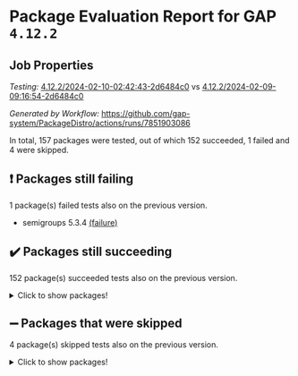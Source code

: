 # Package Evaluation Report for GAP `4.12.2`

## Job Properties

*Testing:* [4.12.2/2024-02-10-02:42:43-2d6484c0](https://github.com/gap-system/PackageDistro/blob/data/reports/4.12.2/2024-02-10-02:42:43-2d6484c0) vs [4.12.2/2024-02-09-09:16:54-2d6484c0](https://github.com/gap-system/PackageDistro/blob/data/reports/4.12.2/2024-02-09-09:16:54-2d6484c0)

*Generated by Workflow:* https://github.com/gap-system/PackageDistro/actions/runs/7851903086

In total, 157 packages were tested, out of which 152 succeeded, 1 failed and 4 were skipped.

## :exclamation: Packages still failing

1 package(s) failed tests also on the previous version.
- semigroups 5.3.4 [(failure)](https://github.com/gap-system/PackageDistro/actions/runs/7851903086/job/21429920531)

## :heavy_check_mark: Packages still succeeding

152 package(s) succeeded tests also on the previous version.
<details><summary>Click to show packages!</summary>

- 4ti2interface 2023.02-04 [(success)](https://github.com/gap-system/PackageDistro/actions/runs/7851903086/job/21429906951)
- ace 5.6.2 [(success)](https://github.com/gap-system/PackageDistro/actions/runs/7851903086/job/21429907040)
- aclib 1.3.2 [(success)](https://github.com/gap-system/PackageDistro/actions/runs/7851903086/job/21429907121)
- agt 0.3.1 [(success)](https://github.com/gap-system/PackageDistro/actions/runs/7851903086/job/21429907204)
- alnuth 3.2.1 [(success)](https://github.com/gap-system/PackageDistro/actions/runs/7851903086/job/21429907280)
- anupq 3.3.0 [(success)](https://github.com/gap-system/PackageDistro/actions/runs/7851903086/job/21429907359)
- atlasrep 2.1.8 [(success)](https://github.com/gap-system/PackageDistro/actions/runs/7851903086/job/21429907431)
- autodoc 2023.06.19 [(success)](https://github.com/gap-system/PackageDistro/actions/runs/7851903086/job/21429907515)
- automata 1.15 [(success)](https://github.com/gap-system/PackageDistro/actions/runs/7851903086/job/21429908847)
- automgrp 1.3.2 [(success)](https://github.com/gap-system/PackageDistro/actions/runs/7851903086/job/21429909111)
- autpgrp 1.11 [(success)](https://github.com/gap-system/PackageDistro/actions/runs/7851903086/job/21429909265)
- cap 2024.01-06 [(success)](https://github.com/gap-system/PackageDistro/actions/runs/7851903086/job/21429910292)
- caratinterface 2.3.6 [(success)](https://github.com/gap-system/PackageDistro/actions/runs/7851903086/job/21429910664)
- cddinterface 2022.11.01 [(success)](https://github.com/gap-system/PackageDistro/actions/runs/7851903086/job/21429910782)
- circle 1.6.6 [(success)](https://github.com/gap-system/PackageDistro/actions/runs/7851903086/job/21429910918)
- classicpres 1.22 [(success)](https://github.com/gap-system/PackageDistro/actions/runs/7851903086/job/21429911054)
- cohomolo 1.6.11 [(success)](https://github.com/gap-system/PackageDistro/actions/runs/7851903086/job/21429911159)
- congruence 1.2.5 [(success)](https://github.com/gap-system/PackageDistro/actions/runs/7851903086/job/21429911257)
- corelg 1.56 [(success)](https://github.com/gap-system/PackageDistro/actions/runs/7851903086/job/21429911327)
- crime 1.6 [(success)](https://github.com/gap-system/PackageDistro/actions/runs/7851903086/job/21429911427)
- crisp 1.4.6 [(success)](https://github.com/gap-system/PackageDistro/actions/runs/7851903086/job/21429911519)
- crypting 0.10.4 [(success)](https://github.com/gap-system/PackageDistro/actions/runs/7851903086/job/21429911632)
- cryst 4.1.27 [(success)](https://github.com/gap-system/PackageDistro/actions/runs/7851903086/job/21429911722)
- crystcat 1.1.10 [(success)](https://github.com/gap-system/PackageDistro/actions/runs/7851903086/job/21429911815)
- ctbllib 1.3.7 [(success)](https://github.com/gap-system/PackageDistro/actions/runs/7851903086/job/21429911908)
- cubefree 1.19 [(success)](https://github.com/gap-system/PackageDistro/actions/runs/7851903086/job/21429912015)
- curlinterface 2.3.2 [(success)](https://github.com/gap-system/PackageDistro/actions/runs/7851903086/job/21429912093)
- cvec 2.8.1 [(success)](https://github.com/gap-system/PackageDistro/actions/runs/7851903086/job/21429912170)
- datastructures 0.3.0 [(success)](https://github.com/gap-system/PackageDistro/actions/runs/7851903086/job/21429912243)
- deepthought 1.0.6 [(success)](https://github.com/gap-system/PackageDistro/actions/runs/7851903086/job/21429912337)
- design 1.8 [(success)](https://github.com/gap-system/PackageDistro/actions/runs/7851903086/job/21429912428)
- difsets 2.3.1 [(success)](https://github.com/gap-system/PackageDistro/actions/runs/7851903086/job/21429912510)
- digraphs 1.6.3 [(success)](https://github.com/gap-system/PackageDistro/actions/runs/7851903086/job/21429912588)
- edim 1.3.7 [(success)](https://github.com/gap-system/PackageDistro/actions/runs/7851903086/job/21429912664)
- example 4.3.4 [(success)](https://github.com/gap-system/PackageDistro/actions/runs/7851903086/job/21429912744)
- examplesforhomalg 2023.10-01 [(success)](https://github.com/gap-system/PackageDistro/actions/runs/7851903086/job/21429912844)
- factint 1.6.3 [(success)](https://github.com/gap-system/PackageDistro/actions/runs/7851903086/job/21429912951)
- ferret 1.0.10 [(success)](https://github.com/gap-system/PackageDistro/actions/runs/7851903086/job/21429913041)
- fga 1.5.0 [(success)](https://github.com/gap-system/PackageDistro/actions/runs/7851903086/job/21429913123)
- fining 1.5.6 [(success)](https://github.com/gap-system/PackageDistro/actions/runs/7851903086/job/21429913215)
- float 1.0.4 [(success)](https://github.com/gap-system/PackageDistro/actions/runs/7851903086/job/21429913288)
- format 1.4.3 [(success)](https://github.com/gap-system/PackageDistro/actions/runs/7851903086/job/21429913386)
- forms 1.2.9 [(success)](https://github.com/gap-system/PackageDistro/actions/runs/7851903086/job/21429913468)
- fplsa 1.2.6 [(success)](https://github.com/gap-system/PackageDistro/actions/runs/7851903086/job/21429913541)
- fr 2.4.13 [(success)](https://github.com/gap-system/PackageDistro/actions/runs/7851903086/job/21429913614)
- francy 2.0.3 [(success)](https://github.com/gap-system/PackageDistro/actions/runs/7851903086/job/21429913686)
- fwtree 1.3 [(success)](https://github.com/gap-system/PackageDistro/actions/runs/7851903086/job/21429913763)
- gapdoc 1.6.6 [(success)](https://github.com/gap-system/PackageDistro/actions/runs/7851903086/job/21429913822)
- gauss 2023.02-04 [(success)](https://github.com/gap-system/PackageDistro/actions/runs/7851903086/job/21429913895)
- gaussforhomalg 2023.11-01 [(success)](https://github.com/gap-system/PackageDistro/actions/runs/7851903086/job/21429913955)
- gbnp 1.0.5 [(success)](https://github.com/gap-system/PackageDistro/actions/runs/7851903086/job/21429914031)
- generalizedmorphismsforcap 2024.01-01 [(success)](https://github.com/gap-system/PackageDistro/actions/runs/7851903086/job/21429914116)
- genss 1.6.8 [(success)](https://github.com/gap-system/PackageDistro/actions/runs/7851903086/job/21429914191)
- gradedmodules 2024.01-01 [(success)](https://github.com/gap-system/PackageDistro/actions/runs/7851903086/job/21429914296)
- gradedringforhomalg 2023.08-01 [(success)](https://github.com/gap-system/PackageDistro/actions/runs/7851903086/job/21429914389)
- grape 4.9.0 [(success)](https://github.com/gap-system/PackageDistro/actions/runs/7851903086/job/21429914469)
- groupoids 1.74 [(success)](https://github.com/gap-system/PackageDistro/actions/runs/7851903086/job/21429914573)
- grpconst 2.6.5 [(success)](https://github.com/gap-system/PackageDistro/actions/runs/7851903086/job/21429914668)
- guarana 0.96.3 [(success)](https://github.com/gap-system/PackageDistro/actions/runs/7851903086/job/21429914756)
- guava 3.18 [(success)](https://github.com/gap-system/PackageDistro/actions/runs/7851903086/job/21429914856)
- hap 1.62 [(success)](https://github.com/gap-system/PackageDistro/actions/runs/7851903086/job/21429914953)
- hapcryst 0.1.15 [(success)](https://github.com/gap-system/PackageDistro/actions/runs/7851903086/job/21429915048)
- hecke 1.5.3 [(success)](https://github.com/gap-system/PackageDistro/actions/runs/7851903086/job/21429915120)
- help 3.5 [(success)](https://github.com/gap-system/PackageDistro/actions/runs/7851903086/job/21429915200)
- homalg 2024.01-01 [(success)](https://github.com/gap-system/PackageDistro/actions/runs/7851903086/job/21429915278)
- homalgtocas 2023.11-01 [(success)](https://github.com/gap-system/PackageDistro/actions/runs/7851903086/job/21429915355)
- idrel 2.46 [(success)](https://github.com/gap-system/PackageDistro/actions/runs/7851903086/job/21429915423)
- images 1.3.2 [(success)](https://github.com/gap-system/PackageDistro/actions/runs/7851903086/job/21429915484)
- intpic 0.3.0 [(success)](https://github.com/gap-system/PackageDistro/actions/runs/7851903086/job/21429915539)
- io 4.8.2 [(success)](https://github.com/gap-system/PackageDistro/actions/runs/7851903086/job/21429915597)
- io_forhomalg 2023.02-04 [(success)](https://github.com/gap-system/PackageDistro/actions/runs/7851903086/job/21429915657)
- irredsol 1.4.4 [(success)](https://github.com/gap-system/PackageDistro/actions/runs/7851903086/job/21429915733)
- json 2.2.0 [(success)](https://github.com/gap-system/PackageDistro/actions/runs/7851903086/job/21429915820)
- jupyterkernel 1.5.0 [(success)](https://github.com/gap-system/PackageDistro/actions/runs/7851903086/job/21429915912)
- jupyterviz 1.5.6 [(success)](https://github.com/gap-system/PackageDistro/actions/runs/7851903086/job/21429916001)
- kan 1.37 [(success)](https://github.com/gap-system/PackageDistro/actions/runs/7851903086/job/21429916077)
- kbmag 1.5.11 [(success)](https://github.com/gap-system/PackageDistro/actions/runs/7851903086/job/21429916147)
- laguna 3.9.6 [(success)](https://github.com/gap-system/PackageDistro/actions/runs/7851903086/job/21429916227)
- liealgdb 2.2.1 [(success)](https://github.com/gap-system/PackageDistro/actions/runs/7851903086/job/21429916319)
- liepring 2.8 [(success)](https://github.com/gap-system/PackageDistro/actions/runs/7851903086/job/21429916405)
- liering 2.4.2 [(success)](https://github.com/gap-system/PackageDistro/actions/runs/7851903086/job/21429916509)
- linearalgebraforcap 2024.02-02 [(success)](https://github.com/gap-system/PackageDistro/actions/runs/7851903086/job/21429916611)
- localizeringforhomalg 2023.10-01 [(success)](https://github.com/gap-system/PackageDistro/actions/runs/7851903086/job/21429916711)
- loops 3.4.3 [(success)](https://github.com/gap-system/PackageDistro/actions/runs/7851903086/job/21429916810)
- lpres 1.0.3 [(success)](https://github.com/gap-system/PackageDistro/actions/runs/7851903086/job/21429916914)
- majoranaalgebras 1.5.1 [(success)](https://github.com/gap-system/PackageDistro/actions/runs/7851903086/job/21429917015)
- mapclass 1.4.6 [(success)](https://github.com/gap-system/PackageDistro/actions/runs/7851903086/job/21429917119)
- matgrp 0.70 [(success)](https://github.com/gap-system/PackageDistro/actions/runs/7851903086/job/21429917210)
- matricesforhomalg 2023.11-02 [(success)](https://github.com/gap-system/PackageDistro/actions/runs/7851903086/job/21429917320)
- modisom 2.5.4 [(success)](https://github.com/gap-system/PackageDistro/actions/runs/7851903086/job/21429917407)
- modulepresentationsforcap 2024.01-04 [(success)](https://github.com/gap-system/PackageDistro/actions/runs/7851903086/job/21429917494)
- modules 2024.01-01 [(success)](https://github.com/gap-system/PackageDistro/actions/runs/7851903086/job/21429917602)
- monoidalcategories 2024.02-02 [(success)](https://github.com/gap-system/PackageDistro/actions/runs/7851903086/job/21429917718)
- nconvex 2022.09-01 [(success)](https://github.com/gap-system/PackageDistro/actions/runs/7851903086/job/21429917821)
- nilmat 1.4.2 [(success)](https://github.com/gap-system/PackageDistro/actions/runs/7851903086/job/21429917922)
- nock 1.5 [(success)](https://github.com/gap-system/PackageDistro/actions/runs/7851903086/job/21429918030)
- normalizinterface 1.3.6 [(success)](https://github.com/gap-system/PackageDistro/actions/runs/7851903086/job/21429918145)
- nq 2.5.11 [(success)](https://github.com/gap-system/PackageDistro/actions/runs/7851903086/job/21429918261)
- numericalsgps 1.3.1 [(success)](https://github.com/gap-system/PackageDistro/actions/runs/7851903086/job/21429918345)
- openmath 11.5.3 [(success)](https://github.com/gap-system/PackageDistro/actions/runs/7851903086/job/21429918443)
- orb 4.9.0 [(success)](https://github.com/gap-system/PackageDistro/actions/runs/7851903086/job/21429918546)
- packagemanager 1.4.3 [(success)](https://github.com/gap-system/PackageDistro/actions/runs/7851903086/job/21429918622)
- patternclass 2.4.3 [(success)](https://github.com/gap-system/PackageDistro/actions/runs/7851903086/job/21429918728)
- permut 2.0.5 [(success)](https://github.com/gap-system/PackageDistro/actions/runs/7851903086/job/21429918800)
- polenta 1.3.10 [(success)](https://github.com/gap-system/PackageDistro/actions/runs/7851903086/job/21429918862)
- polymaking 0.8.7 [(success)](https://github.com/gap-system/PackageDistro/actions/runs/7851903086/job/21429918971)
- primgrp 3.4.4 [(success)](https://github.com/gap-system/PackageDistro/actions/runs/7851903086/job/21429919052)
- profiling 2.5.4 [(success)](https://github.com/gap-system/PackageDistro/actions/runs/7851903086/job/21429919143)
- qdistrnd 0.9.3 [(success)](https://github.com/gap-system/PackageDistro/actions/runs/7851903086/job/21429919249)
- qpa 1.35 [(success)](https://github.com/gap-system/PackageDistro/actions/runs/7851903086/job/21429919390)
- quagroup 1.8.4 [(success)](https://github.com/gap-system/PackageDistro/actions/runs/7851903086/job/21429919488)
- radiroot 2.9 [(success)](https://github.com/gap-system/PackageDistro/actions/runs/7851903086/job/21429919613)
- rcwa 4.7.1 [(success)](https://github.com/gap-system/PackageDistro/actions/runs/7851903086/job/21429919730)
- rds 1.8 [(success)](https://github.com/gap-system/PackageDistro/actions/runs/7851903086/job/21429919842)
- recog 1.4.2 [(success)](https://github.com/gap-system/PackageDistro/actions/runs/7851903086/job/21429919936)
- repndecomp 1.3.0 [(success)](https://github.com/gap-system/PackageDistro/actions/runs/7851903086/job/21429920028)
- repsn 3.1.2 [(success)](https://github.com/gap-system/PackageDistro/actions/runs/7851903086/job/21429920125)
- resclasses 4.7.3 [(success)](https://github.com/gap-system/PackageDistro/actions/runs/7851903086/job/21429920200)
- ringsforhomalg 2023.11-02 [(success)](https://github.com/gap-system/PackageDistro/actions/runs/7851903086/job/21429920267)
- sco 2023.08-01 [(success)](https://github.com/gap-system/PackageDistro/actions/runs/7851903086/job/21429920362)
- scscp 2.4.2 [(success)](https://github.com/gap-system/PackageDistro/actions/runs/7851903086/job/21429920447)
- sglppow 2.3 [(success)](https://github.com/gap-system/PackageDistro/actions/runs/7851903086/job/21429920607)
- sgpviz 0.999.5 [(success)](https://github.com/gap-system/PackageDistro/actions/runs/7851903086/job/21429920687)
- simpcomp 2.1.14 [(success)](https://github.com/gap-system/PackageDistro/actions/runs/7851903086/job/21429920763)
- singular 2023.02.09 [(success)](https://github.com/gap-system/PackageDistro/actions/runs/7851903086/job/21429920829)
- sl2reps 1.1 [(success)](https://github.com/gap-system/PackageDistro/actions/runs/7851903086/job/21429920895)
- sla 1.5.3 [(success)](https://github.com/gap-system/PackageDistro/actions/runs/7851903086/job/21429920974)
- smallgrp 1.5.3 [(success)](https://github.com/gap-system/PackageDistro/actions/runs/7851903086/job/21429921060)
- smallsemi 0.6.13 [(success)](https://github.com/gap-system/PackageDistro/actions/runs/7851903086/job/21429921125)
- sonata 2.9.6 [(success)](https://github.com/gap-system/PackageDistro/actions/runs/7851903086/job/21429921179)
- sophus 1.27 [(success)](https://github.com/gap-system/PackageDistro/actions/runs/7851903086/job/21429921237)
- sotgrps 1.2 [(success)](https://github.com/gap-system/PackageDistro/actions/runs/7851903086/job/21429921298)
- spinsym 1.5.2 [(success)](https://github.com/gap-system/PackageDistro/actions/runs/7851903086/job/21429921359)
- standardff 1.0 [(success)](https://github.com/gap-system/PackageDistro/actions/runs/7851903086/job/21429921421)
- symbcompcc 1.3.2 [(success)](https://github.com/gap-system/PackageDistro/actions/runs/7851903086/job/21429921514)
- thelma 1.3 [(success)](https://github.com/gap-system/PackageDistro/actions/runs/7851903086/job/21429921603)
- tomlib 1.2.11 [(success)](https://github.com/gap-system/PackageDistro/actions/runs/7851903086/job/21429921691)
- toolsforhomalg 2023.11-01 [(success)](https://github.com/gap-system/PackageDistro/actions/runs/7851903086/job/21429921779)
- toric 1.9.5 [(success)](https://github.com/gap-system/PackageDistro/actions/runs/7851903086/job/21429921867)
- toricvarieties 2022.07.13 [(success)](https://github.com/gap-system/PackageDistro/actions/runs/7851903086/job/21429921971)
- transgrp 3.6.5 [(success)](https://github.com/gap-system/PackageDistro/actions/runs/7851903086/job/21429922050)
- ugaly 4.1.3 [(success)](https://github.com/gap-system/PackageDistro/actions/runs/7851903086/job/21429922126)
- unipot 1.5 [(success)](https://github.com/gap-system/PackageDistro/actions/runs/7851903086/job/21429922197)
- unitlib 4.2.0 [(success)](https://github.com/gap-system/PackageDistro/actions/runs/7851903086/job/21429922268)
- utils 0.85 [(success)](https://github.com/gap-system/PackageDistro/actions/runs/7851903086/job/21429922349)
- uuid 0.7 [(success)](https://github.com/gap-system/PackageDistro/actions/runs/7851903086/job/21429922415)
- walrus 0.9991 [(success)](https://github.com/gap-system/PackageDistro/actions/runs/7851903086/job/21429922498)
- wedderga 4.10.4 [(success)](https://github.com/gap-system/PackageDistro/actions/runs/7851903086/job/21429922605)
- xmod 2.92 [(success)](https://github.com/gap-system/PackageDistro/actions/runs/7851903086/job/21429922670)
- xmodalg 1.23 [(success)](https://github.com/gap-system/PackageDistro/actions/runs/7851903086/job/21429922864)
- yangbaxter 0.10.3 [(success)](https://github.com/gap-system/PackageDistro/actions/runs/7851903086/job/21429922932)
- zeromqinterface 0.14 [(success)](https://github.com/gap-system/PackageDistro/actions/runs/7851903086/job/21429923001)
</details>

## :heavy_minus_sign: Packages that were skipped

4 package(s) skipped tests also on the previous version.
<details><summary>Click to show packages!</summary>

- browse 1.8.21 [(skipped)](https://github.com/gap-system/PackageDistro/actions/runs/7851903086/job/21429579790)
- itc 1.5.1 [(skipped)](https://github.com/gap-system/PackageDistro/actions/runs/7851903086/job/21429579790)
- polycyclic 2.16 [(skipped)](https://github.com/gap-system/PackageDistro/actions/runs/7851903086/job/21429579790)
- xgap 4.32 [(skipped)](https://github.com/gap-system/PackageDistro/actions/runs/7851903086/job/21429579790)
</details>

